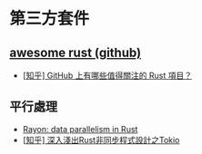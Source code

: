 # 第三方套件

## [awesome rust \(github\)](https://github.com/rust-unofficial/awesome-rust)

* [\[知乎\] GitHub 上有哪些值得關注的 Rust 項目？](https://www.zhihu.com/question/30511494/answer/649921526)

## 平行處理

* [Rayon: data parallelism in Rust](https://smallcultfollowing.com/babysteps/blog/2015/12/18/rayon-data-parallelism-in-rust/)
* [\[知乎\] 深入淺出Rust非同步程式設計之Tokio](https://zhuanlan.zhihu.com/p/107820568)

